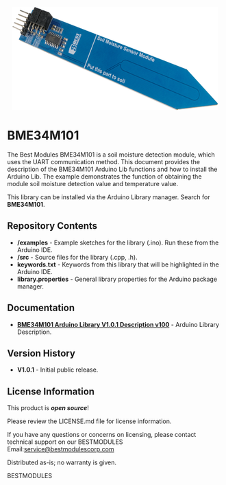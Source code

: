 <div align=center>
<img src="https://github.com/BestModules-Libraries/img/blob/main/BME34M101_V1.0.png" width="480" height="240"> 
</div> 


BME34M101
===========================================================

The Best Modules BME34M101 is a soil moisture detection module, which uses the UART communication method. This document provides the description of the BME34M101 Arduino Lib functions and how to install the Arduino Lib. The example demonstrates the function of obtaining the module soil moisture detection value and temperature value.

This library can be installed via the Arduino Library manager. Search for **BME34M101**. 

Repository Contents
-------------------

* **/examples** - Example sketches for the library (.ino). Run these from the Arduino IDE. 
* **/src** - Source files for the library (.cpp, .h).
* **keywords.txt** - Keywords from this library that will be highlighted in the Arduino IDE. 
* **library.properties** - General library properties for the Arduino package manager. 

Documentation 
-------------------

* **[BME34M101 Arduino Library V1.0.1 Description v100]( https://www.bestmodulescorp.com/bme34m101.html#tab-product2 )** - Arduino Library Description.

Version History  
-------------------

* **V1.0.1** - Initial public release.

License Information
-------------------

This product is _**open source**_! 

Please review the LICENSE.md file for license information. 

If you have any questions or concerns on licensing, please contact technical support on our BESTMODULES Email:service@bestmodulescorp.com

Distributed as-is; no warranty is given.

BESTMODULES
